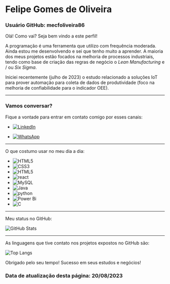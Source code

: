# Felipe Gomes de Oliveira
### Usuário GitHub: mecfoliveira86
Olá! Como vai? Seja bem vindo a este perfil!

A programação é uma ferramenta que utilizo com frequência moderada. Ainda estou me desenvolvendo e sei que tenho muito a aprender. A maioria dos meus projetos estão focados na melhoria de processos industriais, tendo como base de criação das regras de negócio o _Lean Manufacturing_ e / ou _Six Sigma_.

Iniciei recentemente (julho de 2023) o estudo relacionado a soluções IoT para prover automação para coleta de dados de produtividade (foco na melhoria de confiabilidade para o indicador OEE).
<hr/>

### Vamos conversar? 
Fique a vontade para entrar em contato comigo por esses canais:
+ [![LinkedIn](https://img.shields.io/badge/LinkedIn-000?style=for-the-badge&logo=linkedin&logoColor=0E76A8)](https://www.linkedin.com/in/felipe-gomes-oliveira/)

+ [![WhatsApp](https://img.shields.io/badge/WhatsApp-25D366?style=for-the-badge&logo=whatsapp&logoColor=white)](http://wa.me/5511981393403)

<hr/>
O que costumo usar no meu dia a dia:

+ ![HTML5](https://img.shields.io/badge/HTML5-000?style=for-the-badge&logo=html5) 
+ ![CSS3](https://img.shields.io/badge/CSS3-000?style=for-the-badge&logo=css3&logoColor=264CE4) 
+ ![HTML5](https://img.shields.io/badge/JavaScript-000?style=for-the-badge&logo=javascript)
+ ![react](https://img.shields.io/badge/React-000?style=for-the-badge&logo=react)
+ ![MySQL](https://img.shields.io/badge/mysql-000?style=for-the-badge&logo=mysql)
+ ![Java](https://img.shields.io/badge/java-000?style=for-the-badge&logo=openjdk&logoColor=white) 
+ ![python](https://img.shields.io/badge/python-000?style=for-the-badge&logo=python)
+ ![Power Bi](https://img.shields.io/badge/power_bi-000?style=for-the-badge&logo=powerbi)
+ ![C](https://img.shields.io/badge/C-000?style=for-the-badge&logo=C)

<hr/>
Meu status no GitHub:

![GitHub Stats](https://github-readme-stats.vercel.app/api?username=mecfoliveira86&theme=transparent&bg_color=000&border_color=30A3DC&show_icons=true&icon_color=30A3DC&title_color=E94D5F&text_color=blue)

<hr/>
As linguagens que tive contato nos projetos expostos no GitHub são:

![Top Langs](https://github-readme-stats-git-masterrstaa-rickstaa.vercel.app/api/top-langs/?username=mecfoliveira86&layout=compact&bg_color=000&border_color=30A3DC&title_color=E94D5F&text_color=FFF)

Obrigado pelo seu tempo! Sucesso em seus estudos e negócios!


### Data de atualização desta página: 20/08/2023